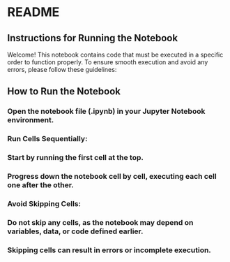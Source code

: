 # README

## Instructions for Running the Notebook

Welcome! This notebook contains code that must be executed in a specific order to function properly. To ensure smooth execution and avoid any errors, please follow these guidelines:

## How to Run the Notebook

### Open the notebook file (.ipynb) in your Jupyter Notebook environment.

### Run Cells Sequentially:

### Start by running the first cell at the top.

### Progress down the notebook cell by cell, executing each cell one after the other.

### Avoid Skipping Cells:

### Do not skip any cells, as the notebook may depend on variables, data, or code defined earlier.

### Skipping cells can result in errors or incomplete execution.
